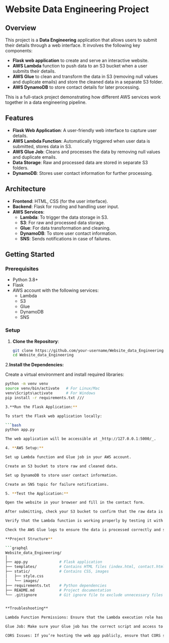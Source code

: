 # Website Data Engineering Project

## Overview

This project is a **Data Engineering** application that allows users to submit their details through a web interface. It involves the following key components:

- **Flask web application** to create and serve an interactive website.
- **AWS Lambda** function to push data to an S3 bucket when a user submits their details.
- **AWS Glue** to clean and transform the data in S3 (removing null values and duplicate emails) and store the cleaned data in a separate S3 folder.
- **AWS DynamoDB** to store contact details for later processing.

This is a full-stack project demonstrating how different AWS services work together in a data engineering pipeline.

## Features

- **Flask Web Application**: A user-friendly web interface to capture user details.
- **AWS Lambda Function**: Automatically triggered when user data is submitted, stores data in S3.
- **AWS Glue Job**: Cleans and processes the data by removing null values and duplicate emails.
- **Data Storage**: Raw and processed data are stored in separate S3 folders.
- **DynamoDB**: Stores user contact information for further processing.

## Architecture

- **Frontend**: HTML, CSS (for the user interface).
- **Backend**: Flask for routing and handling user input.
- **AWS Services**:
  - **Lambda**: To trigger the data storage in S3.
  - **S3**: For raw and processed data storage.
  - **Glue**: For data transformation and cleaning.
  - **DynamoDB**: To store user contact information.
  - **SNS**: Sends notifications in case of failures.

## Getting Started

### Prerequisites

- Python 3.8+
- Flask
- AWS account with the following services:
  - Lambda
  - S3
  - Glue
  - DynamoDB
  - SNS

### Setup

1. **Clone the Repository**:

   ```bash
   git clone https://github.com/your-username/Website_data_Engineering.git
   cd Website_data_Engineering

2.**Install the Dependencies:**

Create a virtual environment and install required libraries:

```bash
python -m venv venv
source venv/bin/activate   # For Linux/Mac
venv\Scripts\activate      # For Windows
pip install -r requirements.txt ///

3.**Run the Flask Application:**

To start the Flask web application locally:

```bash
python app.py

The web application will be accessible at _http://127.0.0.1:5000/_.

4. **AWS Setup:**

Set up Lambda function and Glue job in your AWS account.

Create an S3 bucket to store raw and cleaned data.

Set up DynamoDB to store user contact information.

Create an SNS topic for failure notifications.

5. **Test the Application:**

Open the website in your browser and fill in the contact form.

After submitting, check your S3 bucket to confirm that the raw data is stored.

Verify that the Lambda function is working properly by testing it with the S3 data.

Check the AWS Glue logs to ensure the data is processed correctly and stored in the clean data folder.

**Project Structure**

```graphql
Website_data_Engineering/
│
├── app.py              # Flask application
├── templates/          # Contains HTML files (index.html, contact.html)
├── static/             # Contains CSS, images
│   ├── style.css
│   └── images/
├── requirements.txt    # Python dependencies
├── README.md           # Project documentation
└── .gitignore          # Git ignore file to exclude unnecessary files


**Troubleshooting**

Lambda Function Permissions: Ensure that the Lambda execution role has the necessary permissions to access S3 and DynamoDB.

Glue Job: Make sure your Glue job has the correct script and access to the S3 buckets.

CORS Issues: If you’re hosting the web app publicly, ensure that CORS settings in your S3 bucket are properly configured.
